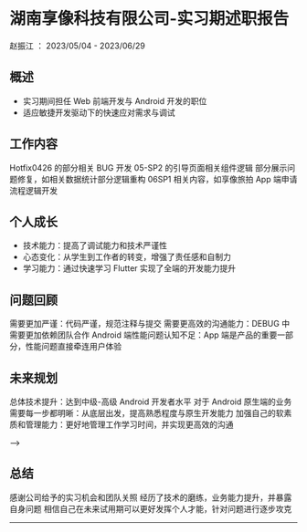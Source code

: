 <!-- 下面是通过 markdown 格式完成的述职报告 PPT 内容，其中这样的注释是在 ppt 中需要口述的部分文案，那么这部分文案实际上需要更多口语化的同时增加逻辑，环环相扣。请你加以修改。 -->

# 湖南享像科技有限公司-实习期述职报告

赵振江 ： 2023/05/04 - 2023/06/29

## 概述

- 实习期间担任 Web 前端开发与 Android 开发的职位
- 适应敏捷开发驱动下的快速应对需求与调试

## 工作内容

Hotfix0426 的部分相关 BUG
开发 05-SP2 的引导页面相关组件逻辑
部分展示问题修复，如相关数据统计部分逻辑重构
06SP1 相关内容，如享像旅拍 App 端申请流程逻辑开发

## 个人成长

- 技术能力：提高了调试能力和技术严谨性
- 心态变化：从学生到工作者的转变，增强了责任感和自制力
- 学习能力：通过快速学习 Flutter 实现了全端的开发能力提升

<!-- 1. 技术能力
相对于来到公司前，明白了调试能力的重要性。对于一个产品周期，维护始终是重要的一环，而调试能力就是实现快速维护，发现问题解决问题的关键。
技术严谨性。在完成开发的时候，必须要考虑到 1. 易用性 2. 性能 3. 架构合理性 综合所有场景。而不是改了一处代码导致出现了其他问题的坑，这个坑始终是需要自己去填的。
心态变化 在来到公司前，只是作为一名大四的在校生，虽然理解技术能力未来发展的重要性，但是心态与现在作为一名工作者有着很大的变化。在脱离的学校的「安逸」的环境，实际上个人的发展更需要自身控制的「自制力」，也紧紧依赖者「公司」平台的引导与规范。来到公司，会更加认为个人能力重要性，并且，能够良好发展的个体，不仅仅需要技术的过硬，学习能力的过硬，也需要更多综合能力，而这些能力正是公司能够作为一个平台培养的。

总得来说，我认为自己相对于学生，作为公司一员，想到在开发上需要负责，会有一种更强的责任感，而这份责任感正是在综合能力提升的关键推动力。
学习能力 有压力就有动力，在公司实习期间，我通过对 Flutter 的快速学习并上手开发。实现了个人在全端的开发能力的提升。 -->

## 问题回顾

需要更加严谨：代码严谨，规范注释与提交
需要更高效的沟通能力：DEBUG 中需要更加依赖团队合作
Android 端性能问题认知不足：App 端是产品的重要一部分，性能问题直接牵连用户体验

<!-- 1. 需要更加严谨。代码严谨，规范注释与提交。并且每提交一次代码，都要心里有底，改了哪部分内容，对业务的影响位置都要心知肚明 2. 需要更高效的沟通能力，DEBUG 中需要更加依赖团队合作，而不是自己调试，因为个人总有自己不明白的地方。 3. Android 端性能问题 认知不足 5，App 端是目前产品的重要一部分，性能问题直接牵连用户体验，因此这部分需要结合产品针对性学习，并对出现的问题认真分析不断攻克 -->

## 未来规划

总体技术提升：达到中级-高级 Android 开发者水平
对于 Android 原生端的业务需要每一步都明晰：从底层出发，提高熟悉程度与原生开发能力
加强自己的软素质和管理能力：更好地管理工作学习时间，并实现更高效的沟通

<!-- 1. 总体技术提升：作为从 Web 开发转到了 Android 开发实际上更利于对项目能力的总体观的认知。（时间：半年到一年，达到中级-高级 Android 开发者水平） 2. 对于 ANDROID 原生端的业务需要每一步都明晰。这样对于之后的维护才能更得心应手。因此需要从底层出发，通过更多接触这一块的工作来提高熟悉程度与原生开发能力 3. 加强自己的软素质和管理能力，并积极参与团队建设和分享活动。更加分明的管理工作学习时间，并且实现更高效的沟通，解决问题的能力 -->

-->

## 总结

感谢公司给予的实习机会和团队关照
经历了技术的磨练，业务能力提升，并暴露自身问题
相信自己在未来试用期可以更好发挥个人才能，针对问题进行逐步攻克

<!-- 回顾过去是为了更好的成就未来。感谢公司给予的实习机会，让我在关键时期，能够经历技术的磨练，业务能力提升，并暴露自身问题。相信自己在未来试用期可以更好发挥个人才能，针对问题进行逐步攻克，同时也感谢团队关照，给予了享像派大家庭更好的成长空间。 -->

---

